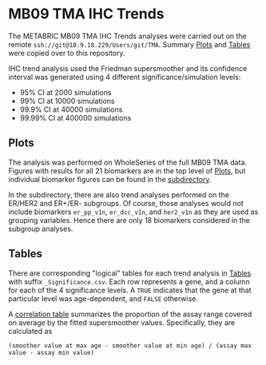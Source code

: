 # MB09 TMA IHC Trends

The METABRIC MB09 TMA IHC Trends analyses were carried out on the remote `ssh://git@10.9.18.229/Users/git/TMA`. Summary [Plots](https://github.com/BCCRCMO/BrCa_Age_Associated/tree/master/main/code/Analysis_MB09_TMA_IHC_Trends/Plots) and [Tables](https://github.com/BCCRCMO/BrCa_Age_Associated/tree/master/main/code/Analysis_MB09_TMA_IHC_Trends/Tables) were copied over to this repository.

IHC trend analysis used the Friedman supersmoother and its confidence interval was generated using 4 different significance/simulation levels:

- 95% CI at 2000 simulations
- 99% CI at 10000 simulations
- 99.9% CI at 40000 simulations
- 99.99% CI at 400000 simulations

## Plots

The analysis was performed on WholeSeries of the full MB09 TMA data. Figures with results for all 21 biomarkers are in the top level of [Plots](https://github.com/BCCRCMO/BrCa_Age_Associated/tree/master/main/code/Analysis_MB09_TMA_IHC_Trends/Plots), but individual biomarker figures can be found in the [subdirectory](https://github.com/BCCRCMO/BrCa_Age_Associated/tree/master/main/code/Analysis_MB09_TMA_IHC_Trends/Plots/MB09_IHC_Trends_Individual).

In the subdirectory, there are also trend analyses performed on the ER/HER2 and ER+/ER- subgroups. Of course, those analyses would not include biomarkers `er_pp_v1n`, `er_dcc_v1n`, and `her2_v1n` as they are used as grouping variables. Hence there are only 18 biomarkers considered in the subgroup analyses.

## Tables

There are corresponding "logical" tables for each trend analysis in [Tables](https://github.com/BCCRCMO/BrCa_Age_Associated/tree/master/main/code/Analysis_MB09_TMA_IHC_Trends/Tables) with suffix `_Significance.csv`. Each row represents a gene, and a column for each of the 4 significance levels. A `TRUE` indicates that the gene at that particular level was age-dependent, and `FALSE` otherwise.

A [correlation table](https://github.com/BCCRCMO/BrCa_Age_Associated/blob/master/main/code/Analysis_MB09_TMA_IHC_Trends/Tables/MB09_TMA_Correlations.csv) summarizes the proportion of the assay range covered on average by the fitted supersmoother values. Specifically, they are calculated as

`(smoother value at max age - smoother value at min age) / (assay max value - assay min value)`
